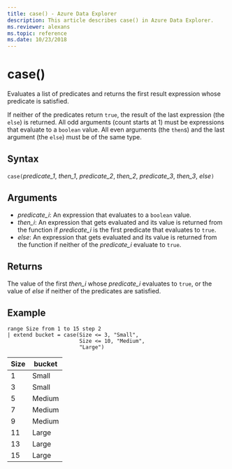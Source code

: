 ```yaml
---
title: case() - Azure Data Explorer
description: This article describes case() in Azure Data Explorer.
ms.reviewer: alexans
ms.topic: reference
ms.date: 10/23/2018
---
```

# case()

Evaluates a list of predicates and returns the first result expression whose predicate is satisfied.

If neither of the predicates return `true`, the result of the last expression (the `else`) is returned.
All odd arguments (count starts at 1) must be expressions that evaluate to a  `boolean` value.
All even arguments (the `then`s) and the last argument (the `else`) must be of the same type.

## Syntax

`case(`*predicate_1*, *then_1*,
       *predicate_2*, *then_2*,
       *predicate_3*, *then_3*,
       *else*`)`

## Arguments

* *predicate_i*: An expression that evaluates to a `boolean` value.
* *then_i*: An expression that gets evaluated and its value is returned from the function if *predicate_i* is the first predicate that evaluates to `true`.
* *else*: An expression that gets evaluated and its value is returned from the function if neither of the *predicate_i* evaluate to `true`.

## Returns

The value of the first *then_i* whose *predicate_i* evaluates to `true`, or the value of *else* if neither of the predicates are satisfied.

## Example

<!-- csl: https://help.kusto.windows.net/Samples -->
```kusto
range Size from 1 to 15 step 2
| extend bucket = case(Size <= 3, "Small", 
                       Size <= 10, "Medium", 
                       "Large")
```

|Size|bucket|
|---|---|
|1|Small|
|3|Small|
|5|Medium|
|7|Medium|
|9|Medium|
|11|Large|
|13|Large|
|15|Large|
